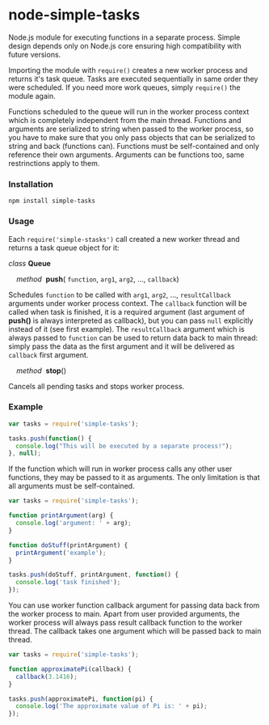 # node-simple-tasks
Node.js module for executing functions in a separate process. Simple design depends only on Node.js core ensuring high compatibility with future versions.

Importing the module with `require()` creates a new worker process and returns it's task queue. Tasks are executed sequentially in same order they were scheduled. If you need more work queues, simply `require()` the module again.

Functions scheduled to the queue will run in the worker process context which is completely independent from the main thread. Functions and arguments are serialized to string when passed to the worker process, so you have to make sure that you only pass objects that can be serialized to string and back (functions can). Functions must be self-contained and only reference their own arguments. Arguments can be functions too, same restrinctions apply to them.

### Installation
`npm install simple-tasks`

### Usage
Each `require('simple-stasks')` call created a new worker thread and returns a task queue object for it:

*class*  **Queue**

&nbsp;&nbsp;&nbsp;&nbsp;*method*&nbsp;&nbsp;**push**( `function`, `arg1`, `arg2`, ..., `callback`)

Schedules `function` to be called with `arg1`, `arg2`, ..., `resultCallback` arguments under worker process context. The `callback` function will be called when task is finished, it is a required argument (last argument of **push()** is always interpreted as callback), but you can pass `null` explicitly instead of it (see first example). The `resultCallback` argument which is always passed to `function` can be used to return data back to main thread: simply pass the data as the first argument and it will be delivered as `callback` first argument.

&nbsp;&nbsp;&nbsp;&nbsp;*method*&nbsp;&nbsp;**stop**()

Cancels all pending tasks and stops worker process.
  
### Example
```javascript
var tasks = require('simple-tasks');

tasks.push(function() {
  console.log("This will be executed by a separate process!");
}, null);
```
If the function which will run in worker process calls any other user functions, they may be passed to it as arguments. The only limitation is that all arguments must be self-contained.
```javascript
var tasks = require('simple-tasks');

function printArgument(arg) {
  console.log('argument: ' + arg);
}

function doStuff(printArgument) {
  printArgument('example');
}

tasks.push(doStuff, printArgument, function() {
  console.log('task finished');
});
```
You can use worker function callback argument for passing data back from the worker process to main. Apart from user provided arguments, the worker process will always pass result callback function to the worker thread. The callback takes one argument which will be passed back to main thread. 
```javascript
var tasks = require('simple-tasks');

function approximatePi(callback) {
  callback(3.1416);
}

tasks.push(approximatePi, function(pi) {
  console.log('The approximate value of Pi is: ' + pi);
});
```
